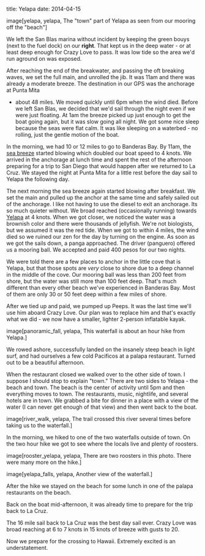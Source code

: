 title: Yelapa
date: 2014-04-15

image[yelapa, yelapa, The "town" part of Yelapa as seen from our mooring off the "beach"]

We left the San Blas marina without incident by keeping the green bouys (next to
the fuel dock) on our __right__.  That kept us in the deep water - or at least
deep enough for Crazy Love to pass.  It was low tide so the area we'd run
aground on was exposed.

After reaching the end of the breakwater, and passing the oft breaking waves,
we set the full main, and unrolled the jib.  It was 11am and there was already
a moderate breeze.  The destination in our GPS was the anchorage at Punta Mita
- about 48 miles.  We moved quickly until 6pm when the wind died.  Before we
left San Blas, we decided that we'd sail through the night even if we were
just floating. At 1am the breeze picked up just enough to get the boat going
again, but it was slow going all night.  We got some nice sleep because the
seas were flat calm.  It was like sleeping on a waterbed - no rolling, just
the gentle motion of the boat.  

In the morning, we had 10 or 12 miles to go to Banderas Bay.  By 11am, the [sea
breeze](http://en.wikipedia.org/wiki/Sea_breeze) started blowing which doubled
our boat speed to 4 knots. We arrived in the anchorage at lunch time and spent
the rest of the afternoon preparing for a trip to San Diego that would happen
after we returned to La Cruz.  We stayed the night at Punta Mita for a little
rest before the day sail to Yelapa the following day.

The next morning the sea breeze again started blowing after breakfast.  We set
the main and pulled up the anchor at the same time and safely sailed out of the
anchorage.  I like not having to use the diesel to exit an anchorage.  Its so
much quieter without.  We broad reached (occasionally running) towards
[Yelapa](http://en.wikipedia.org/wiki/Yelapa) at 4 knots.  When we got closer,
we noticed the water was a brownish color and there were thousands of
jellyfish. We're not biologists, but we assumed it was the red tide.  When we
got to within 4 miles, the wind died so we ruined our zen for the day by
turning on the engine.  As soon as we got the sails down, a panga approached.
The driver (panguero) offered us a mooring ball.  We accepted and paid 400
pesos for our two nights.

We were told there are a few places to anchor in the little cove that is
Yelapa, but that those spots are _very_ close to shore due to a deep channel in
the middle of the cove.  Our mooring ball was less than 200 feet from shore,
but the water was still more than 100 feet deep.  That's much different than
every other beach we've experienced in Banderas Bay.  Most of them are only 30
or 50 feet deep within a few miles of shore.

After we tied up and paid, we pumped up Peeps.  It was the last time we'll use
him aboard Crazy Love.  Our plan was to replace him and that's exactly what we
did - we now have a smaller, lighter 2-person inflatable kayak.

image[panoramic_fall, yelapa, This waterfall is about an hour hike from Yelapa.]

We rowed ashore, successfully landed on the insanely steep beach in light surf, 
and had ourselves a few cold Pacificos at a palapa restaurant.  Turned out to be 
a beautiful afternoon.

When the restaurant closed we walked over to the other side of town.  I suppose
I should stop to explain "town."  There are two sides to Yelapa - the beach and
town.  The beach is the center of activity until 5pm and then everything moves
to town.  The restaurants, music, nightlife, and several hotels are in town.
We grabbed a bite for dinner in a place with a view of the water (I can never
get enough of that view) and then went back to the boat.

image[river_walk, yelapa, The trail crossed this river several times before taking us to the waterfall.]

In the morning, we hiked to one of the two waterfalls outside of town. On the two
hour hike we got to see where the locals live and plenty of roosters.

image[rooster_yelapa, yelapa, There are two roosters in this photo.  There were many more on the hike.]

image[yelapa_falls, yelapa, Another view of the waterfall.]

After the hike we stayed on the beach for some lunch in one of the palapa
restaurants on the beach.  

Back on the boat mid-afternoon, it was already time to prepare for the trip
back to La Cruz.

The 16 mile sail back to La Cruz was the best day sail ever.  Crazy
Love was broad reaching at 6 to 7 knots in 15 knots of breeze with gusts to 20. 

Now we prepare for the crossing to Hawaii.  Extremely excited is an understatement.

